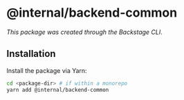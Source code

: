 # @internal/backend-common

_This package was created through the Backstage CLI_.

## Installation

Install the package via Yarn:

```sh
cd <package-dir> # if within a monorepo
yarn add @internal/backend-common
```

